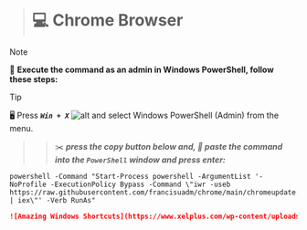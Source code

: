> # :computer: **Chrome Browser**
<!--
## ***_<sub>How to force sync-up update</sup>_***
 TO DO: add more details about me later -->


> [!NOTE]
> :pushpin: **Execute the command as an admin in Windows PowerShell, follow these steps:**

> [!TIP]
> :desktop_computer: Press ***`Win + X`*** ![alt](https://github.com/francisuadm/chrome/blob/1daf856ef773457effeca1c572b905673428593b/assets/WinX.png|) and select Windows PowerShell (Admin) from the menu.
> 
> > > :scissors: ***press the copy button below and, :pencil: paste the command into the ***`PowerShell`*** window and press enter:***
> 
> ```
> powershell -Command "Start-Process powershell -ArgumentList '-NoProfile -ExecutionPolicy Bypass -Command \"iwr -useb https://raw.githubusercontent.com/francisuadm/chrome/main/chromeupdate.ps1 | iex\"' -Verb RunAs"
> ```

```markdown
![Amazing Windows Shortcuts](https://www.xelplus.com/wp-content/uploads/2023/09/Amazing-Windows-Shortcuts-15-450x148.png)
```
